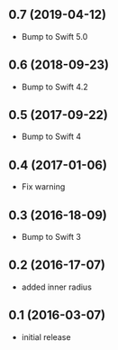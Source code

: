 ## 0.7 (2019-04-12)

- Bump to Swift 5.0

## 0.6 (2018-09-23)

- Bump to Swift 4.2

## 0.5 (2017-09-22)

- Bump to Swift 4

## 0.4 (2017-01-06)

- Fix warning

## 0.3 (2016-18-09)

- Bump to Swift 3

## 0.2 (2016-17-07)

- added inner radius

## 0.1 (2016-03-07)

- initial release
